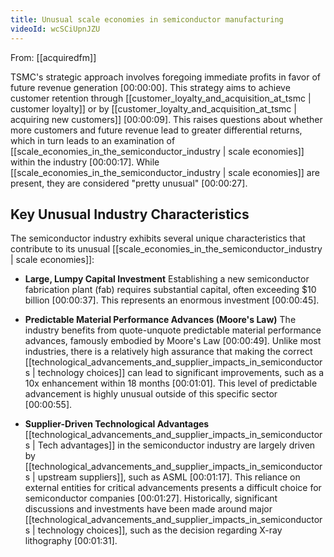 ```yaml
---
title: Unusual scale economies in semiconductor manufacturing
videoId: wcSCiUpnJZU
---
```


From: [[acquiredfm]] <br/> 

TSMC's strategic approach involves foregoing immediate profits in favor of future revenue generation <a class="yt-timestamp" data-t="00:00:00">[00:00:00]</a>. This strategy aims to achieve customer retention through [[customer_loyalty_and_acquisition_at_tsmc | customer loyalty]] or by [[customer_loyalty_and_acquisition_at_tsmc | acquiring new customers]] <a class="yt-timestamp" data-t="00:00:09">[00:00:09]</a>. This raises questions about whether more customers and future revenue lead to greater differential returns, which in turn leads to an examination of [[scale_economies_in_the_semiconductor_industry | scale economies]] within the industry <a class="yt-timestamp" data-t="00:00:17">[00:00:17]</a>. While [[scale_economies_in_the_semiconductor_industry | scale economies]] are present, they are considered "pretty unusual" <a class="yt-timestamp" data-t="00:00:27">[00:00:27]</a>.

## Key Unusual Industry Characteristics

The semiconductor industry exhibits several unique characteristics that contribute to its unusual [[scale_economies_in_the_semiconductor_industry | scale economies]]:

*   **Large, Lumpy Capital Investment**
    Establishing a new semiconductor fabrication plant (fab) requires substantial capital, often exceeding $10 billion <a class="yt-timestamp" data-t="00:00:37">[00:00:37]</a>. This represents an enormous investment <a class="yt-timestamp" data-t="00:00:45">[00:00:45]</a>.

*   **Predictable Material Performance Advances (Moore's Law)**
    The industry benefits from quote-unquote predictable material performance advances, famously embodied by Moore's Law <a class="yt-timestamp" data-t="00:00:49">[00:00:49]</a>. Unlike most industries, there is a relatively high assurance that making the correct [[technological_advancements_and_supplier_impacts_in_semiconductors | technology choices]] can lead to significant improvements, such as a 10x enhancement within 18 months <a class="yt-timestamp" data-t="00:01:01">[00:01:01]</a>. This level of predictable advancement is highly unusual outside of this specific sector <a class="yt-timestamp" data-t="00:00:55">[00:00:55]</a>.

*   **Supplier-Driven Technological Advantages**
    [[technological_advancements_and_supplier_impacts_in_semiconductors | Tech advantages]] in the semiconductor industry are largely driven by [[technological_advancements_and_supplier_impacts_in_semiconductors | upstream suppliers]], such as ASML <a class="yt-timestamp" data-t="00:01:17">[00:01:17]</a>. This reliance on external entities for critical advancements presents a difficult choice for semiconductor companies <a class="yt-timestamp" data-t="00:01:27">[00:01:27]</a>. Historically, significant discussions and investments have been made around major [[technological_advancements_and_supplier_impacts_in_semiconductors | technology choices]], such as the decision regarding X-ray lithography <a class="yt-timestamp" data-t="00:01:31">[00:01:31]</a>.